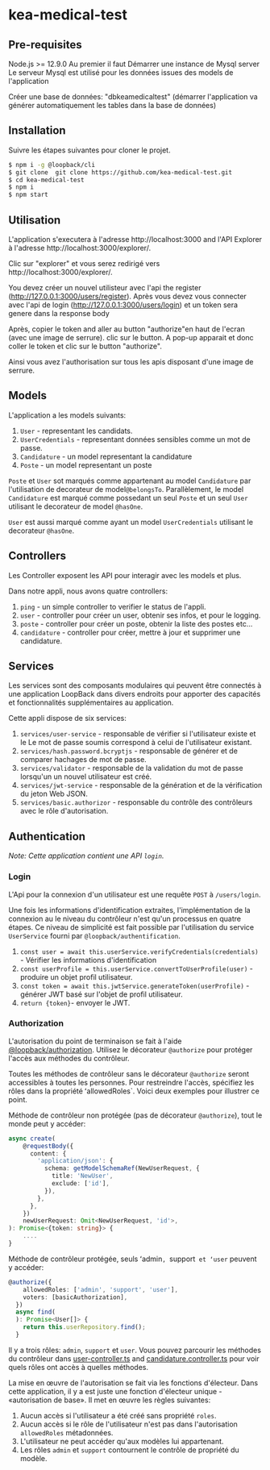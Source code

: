 # kea-medical-test

## Pre-requisites

Node.js >= 12.9.0
Au premier il faut Démarrer une instance de Mysql server
Le serveur Mysql est utilisé pour les données issues des models de l'application 

Créer une base de données: "dbkeamedicaltest" (démarrer l'application va générer automatiquement les tables dans la base de données)


## Installation
Suivre les étapes suivantes pour cloner le projet.


```sh
$ npm i -g @loopback/cli
$ git clone  git clone https://github.com/kea-medical-test.git
$ cd kea-medical-test
$ npm i
$ npm start
```

## Utilisation

L'application s'executera à l'adresse http://localhost:3000 and  l'API Explorer à l'adresse
http://localhost:3000/explorer/.

Clic sur "explorer" et vous serez redirigé vers http://localhost:3000/explorer/.

You devez créer un nouvel utilisteur avec l'api the register (http://127.0.0.1:3000/users/register).
Après vous devez vous connecter avec l'api de login (http://127.0.0.1:3000/users/login) et un token sera genere dans la response body

Après, copier le token and aller au button "authorize"en haut de l'ecran (avec une image de serrure). clic sur le button. A pop-up apparait et donc coller le token et clic sur le button "authorize".

Ainsi vous avez l'authorisation sur tous les apis disposant d'une image de serrure.


## Models
L'application a les models suivants:


1. `User` - representant les candidats.
2. `UserCredentials` - representant données sensibles comme un mot de passe.
3. `Candidature` - un model representant la candidature
3. `Poste` - un model representant un poste

`Poste`  et `User` sot marqués comme appartenant au model  `Candidature` par l'utilisation de decorateur de model`@belongsTo`. Parallèlement, le model `Candidature` est marqué comme possedant un seul
`Poste` et un seul `User` utilisant le decorateur de model `@hasOne`.

`User` est aussi marqué comme ayant un model  `UserCredentials` utilisant le decorateur `@hasOne`.

## Controllers

Les Controller exposent les API pour interagir avec les models et plus.

Dans notre appli, nous avons quatre controllers:

1. `ping` - un simple controller to verifier le status de l'appli.
2. `user` - controller pour créer un user, obtenir ses infos, et pour le logging.
3. `poste` - controller pour créer un poste, obtenir la liste des postes etc...
4. `candidature` - controller pour créer, mettre à jour et supprimer une candidature.

## Services

Les services sont des composants modulaires qui peuvent être connectés à une application LoopBack
dans divers endroits pour apporter des capacités et fonctionnalités supplémentaires au
application.

Cette appli dispose de six services:

1. `services/user-service` - responsable de vérifier si l'utilisateur existe et le
   Le mot de passe soumis correspond à celui de l'utilisateur existant.
2. `services/hash.password.bcryptjs` - responsable de générer et de comparer
   hachages de mot de passe.
3. `services/validator` - responsable de la validation du mot de passe lorsqu'un
   un nouvel utilisateur est créé.
4. `services/jwt-service` - responsable de la génération et de la vérification du jeton Web JSON.
5. `services/basic.authorizor` - responsable du contrôle des contrôleurs avec le rôle d'autorisation.

## Authentication

_Note: Cette application contient une API `login`._

### Login


L'Api pour la connexion d'un utilisateur est une requête `POST` à `/users/login`.

Une fois les informations d'identification extraites, l'implémentation de la connexion au
le niveau du contrôleur n'est qu'un processus en quatre étapes. Ce niveau de simplicité est fait
possible par l'utilisation du service `UserService` fourni par
`@loopback/authentification`.

1. `const user = await this.userService.verifyCredentials(credentials)` - Vérifier
   les informations d'identification
2. `const userProfile = this.userService.convertToUserProfile(user)` - produire un objet profil utilisateur.
3. `const token = await this.jwtService.generateToken(userProfile)` - générer JWT basé sur l'objet de profil utilisateur.
4. `return {token}`- envoyer le JWT.

### Authorization

L'autorisation du point de terminaison se fait à l'aide
[@loopback/authorization](https://github.com/strongloop/loopback-next/tree/master/packages/authorization).
Utilisez le décorateur `@authorize` pour protéger l'accès aux méthodes du contrôleur.

Toutes les méthodes de contrôleur sans le décorateur `@authorize` seront accessibles à
toutes les personnes. Pour restreindre l'accès, spécifiez les rôles dans la propriété ʻallowedRoles`.
Voici deux exemples pour illustrer ce point.


Méthode de contrôleur non protégée (pas de décorateur `@authorize`), tout le monde peut y accéder:

```ts
async create(
    @requestBody({
      content: {
        'application/json': {
          schema: getModelSchemaRef(NewUserRequest, {
            title: 'NewUser',
            exclude: ['id'],
          }),
        },
      },
    })
    newUserRequest: Omit<NewUserRequest, 'id'>,
): Promise<{token: string}> {
    ....
}
```

Méthode de contrôleur protégée, seuls ʻadmin`, `support` et ʻuser` peuvent y accéder:

```ts
@authorize({
    allowedRoles: ['admin', 'support', 'user'],
    voters: [basicAuthorization],
  })
  async find(
  ): Promise<User[]> {
    return this.userRepository.find();
  }
```


Il y a trois rôles: `admin`, `support` et `user`. Vous pouvez
parcourir les méthodes du contrôleur dans
[user-controller.ts](kea-medical-test/src/controllers/user.controller.ts) and
[candidature.controller.ts](kea-medical-test/src/controllers/candidature.controller.ts)
pour voir quels rôles ont accès à quelles méthodes.

La mise en œuvre de l'autorisation se fait via les fonctions d'électeur. Dans cette application, il y a
est juste une fonction d'électeur unique - «autorisation de base». Il met en œuvre les règles suivantes:

1. Aucun accès si l'utilisateur a été créé sans propriété `roles`.
2. Aucun accès si le rôle de l'utilisateur n'est pas dans l'autorisation `allowedRoles`
   métadonnées.
3. L'utilisateur ne peut accéder qu'aux modèles lui appartenant.
4. Les rôles `admin` et `support` contournent le contrôle de propriété du modèle.

